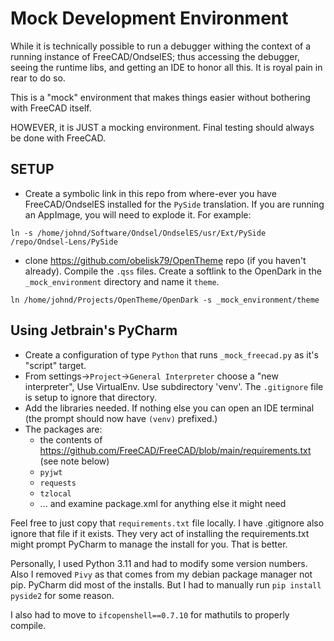 # Mock Development Environment

While it is technically possible to run a debugger withing the context of a running instance of FreeCAD/OndselES; thus accessing the debugger, seeing the runtime libs, and getting an IDE to honor all this. It is royal pain in rear to do so.

This is a "mock" environment that makes things easier without bothering with FreeCAD itself.

HOWEVER, it is JUST a mocking environment. Final testing should always be done with FreeCAD.

## SETUP
 
- Create a symbolic link in this repo from where-ever you have FreeCAD/OndselES installed for the `PySide` translation. If you are running an AppImage, you will need to explode it.
  For example:

```
ln -s /home/johnd/Software/Ondsel/OndselES/usr/Ext/PySide /repo/Ondsel-Lens/PySide
```

- clone https://github.com/obelisk79/OpenTheme repo (if you haven't already). Compile the `.qss` files. Create a softlink to the OpenDark in the `_mock_environment` directory and name it `theme`.

```
ln /home/johnd/Projects/OpenTheme/OpenDark -s _mock_environment/theme
```

## Using Jetbrain's PyCharm

- Create a configuration of type `Python` that runs `_mock_freecad.py` as it's "script" target.
- From settings->`Project`->`General Interpreter` choose a "new interpreter", Use VirtualEnv. Use subdirectory 'venv'. The `.gitignore` file is setup to ignore that directory.
- Add the libraries needed. If nothing else you can open an IDE terminal (the prompt should now have `(venv)` prefixed.)
- The packages are:
  - the contents of https://github.com/FreeCAD/FreeCAD/blob/main/requirements.txt (see note below)
  - `pyjwt`
  - `requests`
  - `tzlocal`
  - ... and examine package.xml for anything else it might need

Feel free to just copy that `requirements.txt` file locally. I have .gitignore also ignore that file if it exists. They very act of installing the requirements.txt might prompt PyCharm to manage the install for you. That is better.

Personally, I used Python 3.11 and had to modify some version numbers. Also I removed `Pivy` as that comes from my debian package manager not pip. PyCharm did most of the installs. But I had to manually run `pip install pyside2` for some reason.

I also had to move to `ifcopenshell==0.7.10` for mathutils to properly compile.